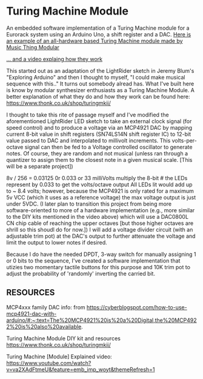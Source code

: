 # Turing Machine Module

An embedded software implementation of a Turing Machine module for a Eurorack system  using an Arduino Uno, a shift register and a DAC. 
[Here is an example of an all-hardware based Turing Machine module made by Music Thing Modular](https://www.thonk.co.uk/shop/turingmkii/)

[... and a video explaing how they work](https://www.youtube.com/watch?v=va2XAdFtmeU&feature=emb_imp_woyt&themeRefresh=1)

This started out as an adaptation of the LightRider sketch in Jeremy Blum's "Exploring Arduino"
and then I thought to myself, "I could make musical sequence with this.."
It turns out somebody alread has. What I've built here is know by modular synthesizer enthusiasts as a Turing Machine Module.
A better explanation of what they do and how they work can be found here: 
https://www.thonk.co.uk/shop/turingmkii/

I thought to take this rite of passage myself and I've modified the aforementioned LightRider LED sketch to take an external clock signal (for speed control)
and to produce a voltage via an MCP4921 DAC by mapping current 8-bit value in shift registers (SN74LS14N shift register IC)
to 12-bit value passed to DAC and interpolated to millivolt increments.
This volts-per-octave signal can then be fed to a Voltage controlled  oscillator to generate notes.
Of course, they are random and not musical (unless ran through a quantizer to assign them to the closest note in a given musical scale. [This will be a separate project])

8v / 256 = 0.03125 0r 0.033 or 33 milliVolts
multiply the 8-bit # the LEDs represent by 0.033 to get the volts/octave output
All LEDs lit would add up to ~ 8.4 volts; however, because the MCP4921 is only rated for a maximum 5v VCC (which it uses as a reference voltage) 
the max voltage output is just under 5VDC. (I later plan to transition this project from being more software-oriented to more of a hardware implementation 
(e.g., more similar to the DIY kits mentioned in the video above) which will use a DAC0800L CN chip cable of reaching the upper octaves [but those higher octaves are shrill so this shoudl do for now.])
I will add a voltage divider circuit (with an adjustable trim pot) at the DAC's output to further attenuate the voltage and limit the output to lower notes if desired.

Because I do have the needed DPDT, 3-way switch for manually assigning 1 or 0 bits to the sequence, I've created a software implementation that utizies two momentary tactile buttons
for this purpose and 10K trim pot to adjust the probability of 'randomly' inverting the carried bit. 


## RESOURCES
MCP4xxx family DAC info:
from https://cyberblogspot.com/how-to-use-mcp4921-dac-with-arduino/#:~:text=The%20MCP4921%20is%20a%20Digital,the%20MCP4922%20is%20also%20available.  

Turing Machine Module DIY kit and resources
https://www.thonk.co.uk/shop/turingmkii/

Turing Machine [Module] Explained video:
https://www.youtube.com/watch?v=va2XAdFtmeU&feature=emb_imp_woyt&themeRefresh=1